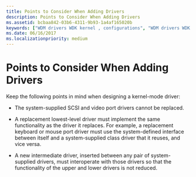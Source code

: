 ```yaml
---
title: Points to Consider When Adding Drivers
description: Points to Consider When Adding Drivers
ms.assetid: bcbaa842-03b6-4311-9b93-1a4af165020b
keywords: ["WDM drivers WDK kernel , configurations", "WDM drivers WDK kernel , layered drivers", "layered drivers WDK kernel", "driver layers WDK WDM", "replacing drivers", "adding kernel-mode drivers"]
ms.date: 06/16/2017
ms.localizationpriority: medium
---
```


# Points to Consider When Adding Drivers





Keep the following points in mind when designing a kernel-mode driver:

-   The system-supplied SCSI and video port drivers cannot be replaced.

-   A replacement lowest-level driver must implement the same functionality as the driver it replaces. For example, a replacement keyboard or mouse port driver must use the system-defined interface between itself and a system-supplied class driver that it reuses, and vice versa.

-   A new intermediate driver, inserted between any pair of system-supplied drivers, must interoperate with those drivers so that the functionality of the upper and lower drivers is not reduced.

 

 




